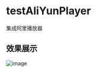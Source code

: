 # testAliYunPlayer
集成阿里播放器

## 效果展示

![image](https://github.com/tgcityPlum/testAliYunPlayer/blob/master/picture/screenRecording.gif)
